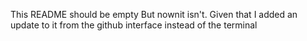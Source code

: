 This README should be empty
But nownit isn't. Given that I added an update to it from the github interface instead of the terminal
